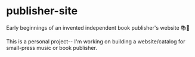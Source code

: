 # publisher-site
Early beginnings of an invented independent book publisher's website 📚🎵

This is a personal project-- I'm working on building a website/catalog for small-press music or book publisher.
